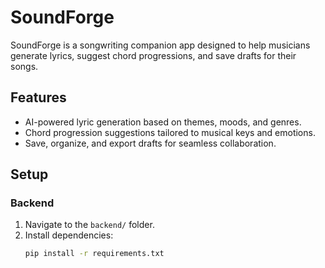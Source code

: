 # SoundForge
SoundForge is a songwriting companion app designed to help musicians generate lyrics, suggest chord progressions, and save drafts for their songs.

## Features
- AI-powered lyric generation based on themes, moods, and genres.
- Chord progression suggestions tailored to musical keys and emotions.
- Save, organize, and export drafts for seamless collaboration.

## Setup
### Backend
1. Navigate to the `backend/` folder.
2. Install dependencies:
   ```bash
   pip install -r requirements.txt
